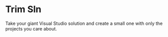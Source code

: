 # Trim Sln

Take your giant Visual Studio solution and create a small one with only the projects you care about.
